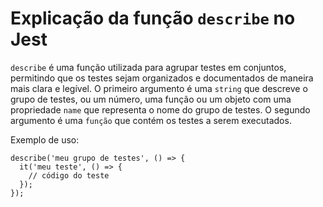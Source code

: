 # Explicação da função `describe` no Jest

`describe` é uma função utilizada para agrupar testes em conjuntos, permitindo que os testes sejam organizados e documentados de maneira mais clara e legível. O primeiro argumento é uma `string` que descreve o grupo de testes, ou um número, uma função ou um objeto com uma propriedade `name` que representa o nome do grupo de testes. O segundo argumento é uma `função` que contém os testes a serem executados.

Exemplo de uso:

```
describe('meu grupo de testes', () => {
  it('meu teste', () => {
    // código do teste
  });
});
```
